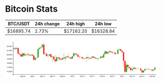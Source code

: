 # Bitcoin Stats

BTC/USDT|24h change|24h high|24h low|
|---|---|---|---|
|$16895.74|2.73%|$17162.20|$16328.84|

<img src="./chart.svg">
